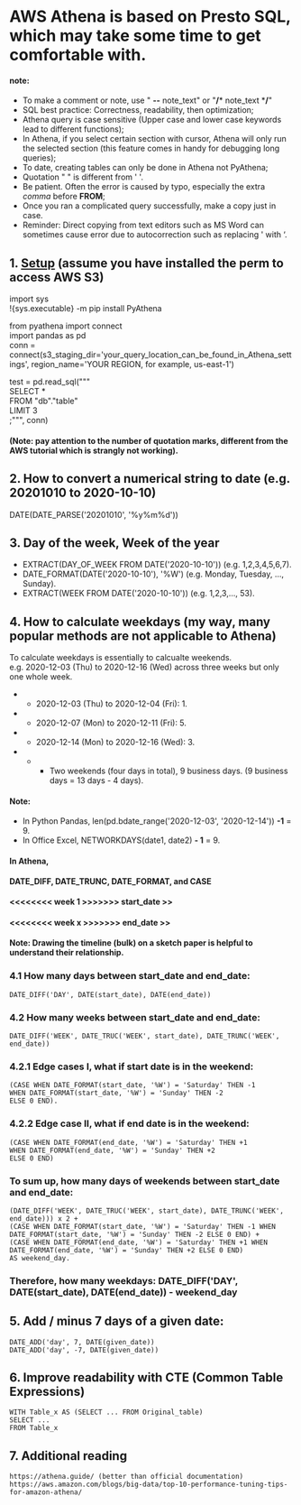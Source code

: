 # AWS Athena is based on Presto SQL, which may take some time to get comfortable with. 
#### note: 
- To make a comment or note, use " **--** note_text" or "**/*** note_text ***/**"
- SQL best practice: Correctness, readability, then optimization; 
- Athena query is case sensitive (Upper case and lower case keywords lead to different functions); 
- In Athena, if you select certain section with cursor, Athena will only run the selected section (this feature comes in handy for debugging long queries);
- To date, creating tables can only be done in Athena not PyAthena; 
- Quotation " " is different from ' '.
- Be patient. Often the error is caused by typo, especially the extra *comma* before **FROM**; 
- Once you ran a complicated query successfully, make a copy just in case. 
- Reminder: Direct copying from text editors such as MS Word can sometimes cause error due to autocorrection such as replacing ' with ‘.

## 1. [Setup](https://aws.amazon.com/blogs/machine-learning/run-sql-queries-from-your-sagemaker-notebooks-using-amazon-athena/) (assume you have installed the perm to access AWS S3)   
   import sys  
   !{sys.executable} -m pip install PyAthena  

   from pyathena import connect  
   import pandas as pd  
   conn = connect(s3_staging_dir='your_query_location_can_be_found_in_Athena_settings',  region_name='YOUR REGION, for example, us-east-1')  

   test = pd.read_sql("""  
   SELECT *  
   FROM "db"."table"  
   LIMIT 3  
   ;""", conn)  

#### (Note: pay attention to the number of quotation marks, different from the AWS tutorial which is strangly not working).

## 2. How to convert a numerical string to date (e.g. 20201010 to 2020-10-10)  
   DATE(DATE_PARSE('20201010', '%y%m%d'))  
   
## 3. Day of the week, Week of the year
  - EXTRACT(DAY_OF_WEEK FROM DATE('2020-10-10'))     (e.g. 1,2,3,4,5,6,7).   
  - DATE_FORMAT(DATE('2020-10-10'), '%W')   (e.g. Monday, Tuesday, ..., Sunday). 
  - EXTRACT(WEEK FROM DATE('2020-10-10'))     (e.g. 1,2,3,..., 53).  
   
## 4. How to calculate weekdays (my way, many popular methods are not applicable to Athena) 
To calculate weekdays is essentially to calcualte weekends.  
e.g. 2020-12-03 (Thu) to 2020-12-16 (Wed) across three weeks but only one whole week.  
- - 2020-12-03 (Thu) to 2020-12-04 (Fri): 1. 
- - 2020-12-07 (Mon) to 2020-12-11 (Fri): 5. 
- - 2020-12-14 (Mon) to 2020-12-16 (Wed): 3. 
- - - Two weekends (four days in total), 9 business days. (9 business days = 13 days - 4 days). 
#### Note:
- In Python Pandas, len(pd.bdate_range('2020-12-03', '2020-12-14')) **-1** = 9. 
- In Office Excel, NETWORKDAYS(date1, date2) **- 1** = 9. 

#### In Athena,
**DATE_DIFF, DATE_TRUNC, DATE_FORMAT, and CASE**  

#### <<<<<<<< week 1 >>>>>>> start_date >>
#### <<<<<<<< week x >>>>>>> end_date >>
#### Note: Drawing the timeline (bulk) on a sketch paper is helpful to understand their relationship.

### 4.1 How many days between start_date and end_date:   
    DATE_DIFF('DAY', DATE(start_date), DATE(end_date))  

### 4.2 How many weeks between start_date and end_date:   
    DATE_DIFF('WEEK', DATE_TRUC('WEEK', start_date), DATE_TRUNC('WEEK', end_date))    

### 4.2.1 Edge cases I, what if start date is in the weekend:   
    (CASE WHEN DATE_FORMAT(start_date, '%W') = 'Saturday' THEN -1   
    WHEN DATE_FORMAT(start_date, '%W') = 'Sunday' THEN -2   
    ELSE 0 END).  

### 4.2.2 Edge case II, what if end date is in the weekend:   
    (CASE WHEN DATE_FORMAT(end_date, '%W') = 'Saturday' THEN +1   
    WHEN DATE_FORMAT(end_date, '%W') = 'Sunday' THEN +2   
    ELSE 0 END)     

### To sum up, how many days of weekends between start_date and end_date:    
    (DATE_DIFF('WEEK', DATE_TRUC('WEEK', start_date), DATE_TRUNC('WEEK', end_date))) x 2 + 
    (CASE WHEN DATE_FORMAT(start_date, '%W') = 'Saturday' THEN -1 WHEN DATE_FORMAT(start_date, '%W') = 'Sunday' THEN -2 ELSE 0 END) +  
    (CASE WHEN DATE_FORMAT(end_date, '%W') = 'Saturday' THEN +1 WHEN DATE_FORMAT(end_date, '%W') = 'Sunday' THEN +2 ELSE 0 END)  
    AS weekend_day.   
### Therefore, how many weekdays: DATE_DIFF('DAY', DATE(start_date), DATE(end_date)) - **weekend_day**

## 5. Add / minus 7 days of a given date: 
    DATE_ADD('day', 7, DATE(given_date)) 
    DATE_ADD('day', -7, DATE(given_date))

## 6. Improve readability with CTE (Common Table Expressions)
    WITH Table_x AS (SELECT ... FROM Original_table)  
    SELECT ...  
    FROM Table_x  
## 7. Additional reading 
    https://athena.guide/ (better than official documentation)  
    https://aws.amazon.com/blogs/big-data/top-10-performance-tuning-tips-for-amazon-athena/  
